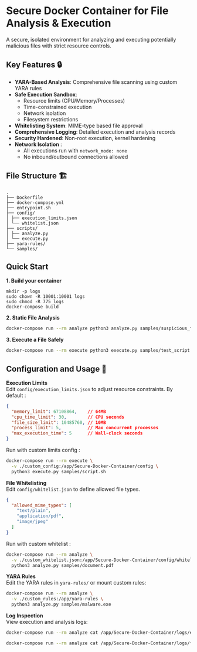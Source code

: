 # Secure Docker Container for File Analysis & Execution  




A secure, isolated environment for analyzing and executing potentially malicious files with strict resource controls.

## Key Features 🔒
- **YARA-Based Analysis**: Comprehensive file scanning using custom YARA rules
- **Safe Execution Sandbox**: 
  - Resource limits (CPU/Memory/Processes)
  - Time-constrained execution
  - Network isolation
  - Filesystem restrictions
- **Whitelisting System**: MIME-type based file approval
- **Comprehensive Logging**: Detailed execution and analysis records
- **Security Hardened**: Non-root execution, kernel hardening
- **Network Isolation** :     
  - All executions run with `network_mode: none`    
  - No inbound/outbound connections allowed

## File Structure 🏗 
```
.
├── Dockerfile
├── docker-compose.yml
├── entrypoint.sh
├── config/
│ ├── execution_limits.json
│ └── whitelist.json
├── scripts/
│ ├── analyze.py
│ └── execute.py
├── yara-rules/
└── samples/
```

## Quick Start 

**1. Build your container**     
```
mkdir -p logs 
sudo chown -R 10001:10001 logs
sudo chmod -R 775 logs
docker-compose build
```    

**2. Static  File Analysis**     
```bash
docker-compose run --rm analyze python3 analyze.py samples/suspicious_file
```

**3. Execute a File Safely**      
```bash
docker-compose run --rm execute python3 execute.py samples/test_script.sh
```

## Configuration and Usage 🔧 
**Execution Limits**      
Edit `config/execution_limits.json` to adjust resource constraints.
By default :
```json
{
  "memory_limit": 67108864,    // 64MB
  "cpu_time_limit": 30,        // CPU seconds
  "file_size_limit": 10485760, // 10MB
  "process_limit": 5,          // Max concurrent processes
  "max_execution_time": 5      // Wall-clock seconds
}
```

Run with custom limits config : 
```bash
docker-compose run --rm execute \
  -v ./custom_config:/app/Secure-Docker-Container/config \
  python3 execute.py samples/script.sh
```

**File Whitelisting**     
Edit `config/whitelist.json` to define allowed file types.
```json
{
  "allowed_mime_types": [
    "text/plain",
    "application/pdf",
    "image/jpeg"
  ]
}
```
Run with custom whitelist : 
```bash
docker-compose run --rm analyze \
  -v ./custom_whitelist.json:/app/Secure-Docker-Container/config/whitelist.json \
  python3 analyze.py samples/document.pdf
```
**YARA Rules**      
Edit the YARA rules in `yara-rules/` or mount custom rules:
```bash
docker-compose run --rm analyze \
  -v ./custom_rules:/app/yara-rules \
  python3 analyze.py samples/malware.exe
```
**Log Inspection**      
View execution and analysis logs:    
```bash
docker-compose run --rm analyze cat /app/Secure-Docker-Container/logs/execution.log
```

```bash
docker-compose run --rm analyze cat /app/Secure-Docker-Container/logs/file_analysis.log
```
 
